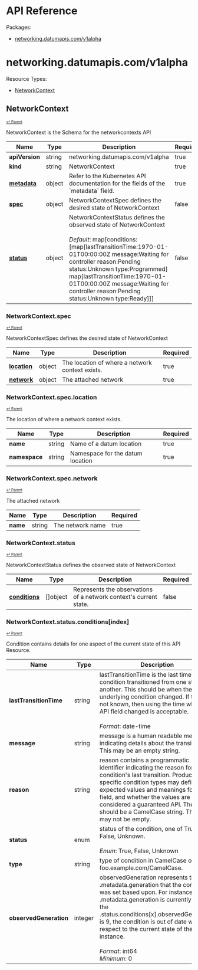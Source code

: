 # API Reference

Packages:

- [networking.datumapis.com/v1alpha](#networkingdatumapiscomv1alpha)

# networking.datumapis.com/v1alpha

Resource Types:

- [NetworkContext](#networkcontext)




## NetworkContext
<sup><sup>[↩ Parent](#networkingdatumapiscomv1alpha )</sup></sup>






NetworkContext is the Schema for the networkcontexts API

<table>
    <thead>
        <tr>
            <th>Name</th>
            <th>Type</th>
            <th>Description</th>
            <th>Required</th>
        </tr>
    </thead>
    <tbody><tr>
      <td><b>apiVersion</b></td>
      <td>string</td>
      <td>networking.datumapis.com/v1alpha</td>
      <td>true</td>
      </tr>
      <tr>
      <td><b>kind</b></td>
      <td>string</td>
      <td>NetworkContext</td>
      <td>true</td>
      </tr>
      <tr>
      <td><b><a href="https://kubernetes.io/docs/reference/generated/kubernetes-api/v1.27/#objectmeta-v1-meta">metadata</a></b></td>
      <td>object</td>
      <td>Refer to the Kubernetes API documentation for the fields of the `metadata` field.</td>
      <td>true</td>
      </tr><tr>
        <td><b><a href="#networkcontextspec">spec</a></b></td>
        <td>object</td>
        <td>
          NetworkContextSpec defines the desired state of NetworkContext<br/>
        </td>
        <td>false</td>
      </tr><tr>
        <td><b><a href="#networkcontextstatus">status</a></b></td>
        <td>object</td>
        <td>
          NetworkContextStatus defines the observed state of NetworkContext<br/>
          <br/>
            <i>Default</i>: map[conditions:[map[lastTransitionTime:1970-01-01T00:00:00Z message:Waiting for controller reason:Pending status:Unknown type:Programmed] map[lastTransitionTime:1970-01-01T00:00:00Z message:Waiting for controller reason:Pending status:Unknown type:Ready]]]<br/>
        </td>
        <td>false</td>
      </tr></tbody>
</table>


### NetworkContext.spec
<sup><sup>[↩ Parent](#networkcontext)</sup></sup>



NetworkContextSpec defines the desired state of NetworkContext

<table>
    <thead>
        <tr>
            <th>Name</th>
            <th>Type</th>
            <th>Description</th>
            <th>Required</th>
        </tr>
    </thead>
    <tbody><tr>
        <td><b><a href="#networkcontextspeclocation">location</a></b></td>
        <td>object</td>
        <td>
          The location of where a network context exists.<br/>
        </td>
        <td>true</td>
      </tr><tr>
        <td><b><a href="#networkcontextspecnetwork">network</a></b></td>
        <td>object</td>
        <td>
          The attached network<br/>
        </td>
        <td>true</td>
      </tr></tbody>
</table>


### NetworkContext.spec.location
<sup><sup>[↩ Parent](#networkcontextspec)</sup></sup>



The location of where a network context exists.

<table>
    <thead>
        <tr>
            <th>Name</th>
            <th>Type</th>
            <th>Description</th>
            <th>Required</th>
        </tr>
    </thead>
    <tbody><tr>
        <td><b>name</b></td>
        <td>string</td>
        <td>
          Name of a datum location<br/>
        </td>
        <td>true</td>
      </tr><tr>
        <td><b>namespace</b></td>
        <td>string</td>
        <td>
          Namespace for the datum location<br/>
        </td>
        <td>true</td>
      </tr></tbody>
</table>


### NetworkContext.spec.network
<sup><sup>[↩ Parent](#networkcontextspec)</sup></sup>



The attached network

<table>
    <thead>
        <tr>
            <th>Name</th>
            <th>Type</th>
            <th>Description</th>
            <th>Required</th>
        </tr>
    </thead>
    <tbody><tr>
        <td><b>name</b></td>
        <td>string</td>
        <td>
          The network name<br/>
        </td>
        <td>true</td>
      </tr></tbody>
</table>


### NetworkContext.status
<sup><sup>[↩ Parent](#networkcontext)</sup></sup>



NetworkContextStatus defines the observed state of NetworkContext

<table>
    <thead>
        <tr>
            <th>Name</th>
            <th>Type</th>
            <th>Description</th>
            <th>Required</th>
        </tr>
    </thead>
    <tbody><tr>
        <td><b><a href="#networkcontextstatusconditionsindex">conditions</a></b></td>
        <td>[]object</td>
        <td>
          Represents the observations of a network context's current state.<br/>
        </td>
        <td>false</td>
      </tr></tbody>
</table>


### NetworkContext.status.conditions[index]
<sup><sup>[↩ Parent](#networkcontextstatus)</sup></sup>



Condition contains details for one aspect of the current state of this API Resource.

<table>
    <thead>
        <tr>
            <th>Name</th>
            <th>Type</th>
            <th>Description</th>
            <th>Required</th>
        </tr>
    </thead>
    <tbody><tr>
        <td><b>lastTransitionTime</b></td>
        <td>string</td>
        <td>
          lastTransitionTime is the last time the condition transitioned from one status to another.
This should be when the underlying condition changed.  If that is not known, then using the time when the API field changed is acceptable.<br/>
          <br/>
            <i>Format</i>: date-time<br/>
        </td>
        <td>true</td>
      </tr><tr>
        <td><b>message</b></td>
        <td>string</td>
        <td>
          message is a human readable message indicating details about the transition.
This may be an empty string.<br/>
        </td>
        <td>true</td>
      </tr><tr>
        <td><b>reason</b></td>
        <td>string</td>
        <td>
          reason contains a programmatic identifier indicating the reason for the condition's last transition.
Producers of specific condition types may define expected values and meanings for this field,
and whether the values are considered a guaranteed API.
The value should be a CamelCase string.
This field may not be empty.<br/>
        </td>
        <td>true</td>
      </tr><tr>
        <td><b>status</b></td>
        <td>enum</td>
        <td>
          status of the condition, one of True, False, Unknown.<br/>
          <br/>
            <i>Enum</i>: True, False, Unknown<br/>
        </td>
        <td>true</td>
      </tr><tr>
        <td><b>type</b></td>
        <td>string</td>
        <td>
          type of condition in CamelCase or in foo.example.com/CamelCase.<br/>
        </td>
        <td>true</td>
      </tr><tr>
        <td><b>observedGeneration</b></td>
        <td>integer</td>
        <td>
          observedGeneration represents the .metadata.generation that the condition was set based upon.
For instance, if .metadata.generation is currently 12, but the .status.conditions[x].observedGeneration is 9, the condition is out of date
with respect to the current state of the instance.<br/>
          <br/>
            <i>Format</i>: int64<br/>
            <i>Minimum</i>: 0<br/>
        </td>
        <td>false</td>
      </tr></tbody>
</table>
